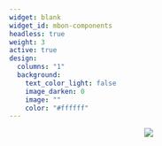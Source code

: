 ```yaml
---
widget: blank
widget_id: mbon-components
headless: true
weight: 3
active: true
design:
  columns: "1"
  background:
    text_color_light: false
    image_darken: 0
    image: ""
    color: "#ffffff"
---
```

<div style="width:100%; float:center; text-align:center;">
<img src="/media_content/home/mbon-components-mbon_components.jpeg"></div>
